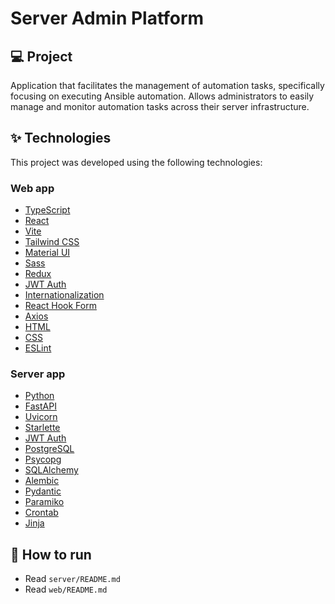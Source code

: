 # Server Admin Platform

## 💻 Project

Application that facilitates the management of automation tasks, specifically focusing on executing Ansible automation. Allows administrators to easily manage and monitor automation tasks across their server infrastructure.

## ✨ Technologies

This project was developed using the following technologies:

### Web app

- [TypeScript](https://www.typescriptlang.org/)
- [React](https://react.dev/)
- [Vite](https://vitejs.dev/)
- [Tailwind CSS](https://tailwindcss.com/)
- [Material UI](https://mui.com/)
- [Sass](https://sass-lang.com/)
- [Redux](https://react-redux.js.org/)
- [JWT Auth](https://jwt.io/)
- [Internationalization](https://formatjs.io/)
- [React Hook Form](https://react-hook-form.com/)
- [Axios](https://axios-http.com/)
- [HTML](https://developer.mozilla.org/en-US/docs/Web/HTML)
- [CSS](https://developer.mozilla.org/en-US/docs/Web/CSS)
- [ESLint](https://eslint.org/)

### Server app

- [Python](https://www.python.org/)
- [FastAPI](https://fastapi.tiangolo.com/)
- [Uvicorn](https://www.uvicorn.org/)
- [Starlette](https://www.starlette.io/)
- [JWT Auth](https://python-jose.readthedocs.io/en/latest/)
- [PostgreSQL](https://www.postgresql.org/)
- [Psycopg](https://www.psycopg.org/)
- [SQLAlchemy](https://www.sqlalchemy.org/)
- [Alembic](https://alembic.sqlalchemy.org/en/latest/)
- [Pydantic](https://pydantic.dev/)
- [Paramiko](https://www.paramiko.org/)
- [Crontab](https://crontab.guru/)
- [Jinja](https://jinja.palletsprojects.com/en/latest/)

## 🚀 How to run

- Read `server/README.md`
- Read `web/README.md`
